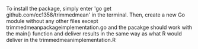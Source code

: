 To install the package, simply enter 'go get github.com/cc1358/trimmedmean' in the terminal. Then, create a new Go module without any other files except trimmedmeanpackageimplementation.go and the pacakge should work with the main() function and deliver results in the same way as what R would deliver in the trimmedmeanimplementation.R
